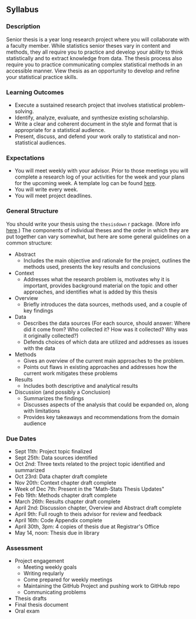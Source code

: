## Syllabus

### Description

Senior thesis is a year long research project where you will collaborate with a faculty member. While statistics senior theses vary in content and methods, they all require you to practice and develop your ability to think statistically and to extract knowledge from data.  The thesis process also require you to practice communicating complex statistical methods in an accessible manner.  View thesis as an opportunity to develop and refine your statistical practice skills.

### Learning Outcomes

* Execute a sustained research project that involves statistical problem-solving.
* Identify, analyze, evaluate, and synthesize existing scholarship.
* Write a clear and coherent document in the style and format that is appropriate for a statistical audience.
* Present, discuss, and defend your work orally to statistical and non-statistical audiences.

### Expectations

* You will meet weekly with your advisor.  Prior to those meetings you will complete a research log of your activities for the week and your plans for the upcoming week.  A template log can be found [here](https://github.com/Reed-Statistics/thesis/blob/master/template_log.md).  
* You will write every week.  
* You will meet project deadlines.

### General Structure 

You should write your thesis using the `thesisdown` r package. (More info [here](https://github.com/ismayc/thesisdown).) The components of individual theses and the order in which they are put together can vary somewhat, but here are some general guidelines on a common structure:

* Abstract
    + Includes the main objective and rationale for the project, outlines the methods used, presents the key results and conclusions
* Context
    + Addresses what the research problem is, motivates why it is important, provides background material on the topic and other approaches, and identifies what is added by this thesis   
* Overview
    + Briefly introduces the data sources, methods used, and a couple of key findings
* Data
    + Describes the data sources (For each source, should answer: Where did it come from? Who collected it? How was it collected? Why was it originally collected?)
    + Defends choices of which data are utilized and addresses as issues with the data
* Methods 
    + Gives an overview of the current main approaches to the problem.
    + Points out flaws in existing approaches and addresses how the current work mitigates these problems
* Results
    + Includes both descriptive and analytical results
* Discussion (and possibly a Conclusion)
    + Summarizes the findings
    + Discusses aspects of the analysis that could be expanded on, along with limitations
    + Provides key takeaways and recommendations from the domain audience

### Due Dates

* Sept 11th: Project topic finalized
* Sept 25th: Data sources identified
* Oct 2nd: Three texts related to the project topic identified and summarized
* Oct 23rd: Data chapter draft complete
* Nov 20th: Context chapter draft complete
* Week of Dec 7th: Present in the "Math-Stats Thesis Updates"
* Feb 19th: Methods chapter draft complete
* March 26th: Results chapter draft complete
* April 2nd: Discussion chapter, Overview and Abstract draft complete
* April 9th: Full rough to theis advisor for review and feedback
* April 16th: Code Appendix complete 
* April 30th, 3pm: 4 copies of thesis due at Registrar's Office
* May 14, noon: Thesis due in library

### Assessment

* Project engagement
    + Meeting weekly goals
    + Writing reqularly
    + Come prepared for weekly meetings
    + Maintaining the GitHub Project and pushing work to GitHub repo
    + Communicating problems
* Thesis drafts
* Final thesis document
* Oral exam
